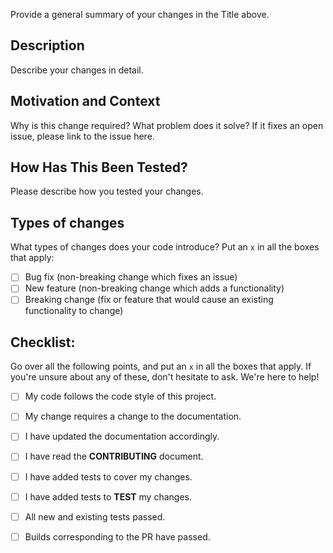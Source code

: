 Provide a general summary of your changes in the Title above.

## Description

Describe your changes in detail.

## Motivation and Context

Why is this change required? What problem does it solve?
If it fixes an open issue, please link to the issue here.

## How Has This Been Tested?

Please describe how you tested your changes.

## Types of changes

What types of changes does your code introduce? Put an `x` in all the boxes that apply:
- [ ] Bug fix (non-breaking change which fixes an issue)
- [ ] New feature (non-breaking change which adds a functionality)
- [ ] Breaking change (fix or feature that would cause an existing functionality to change)

## Checklist:

Go over all the following points, and put an `x` in all the boxes that apply.
If you're unsure about any of these, don't hesitate to ask. We're here to help!
- [ ] My code follows the code style of this project.
- [ ] My change requires a change to the documentation.
- [ ] I have updated the documentation accordingly.
- [ ] I have read the **CONTRIBUTING** document.
- [ ] I have added tests to cover my changes.
- [ ] I have added tests to **TEST** my changes.
- [ ] All new and existing tests passed.

- [ ] Builds corresponding to the PR have passed.

